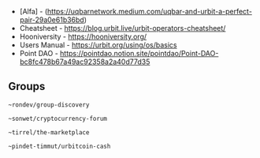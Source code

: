 * [Alfa] - (https://uqbarnetwork.medium.com/uqbar-and-urbit-a-perfect-pair-29a0e61b36bd)
* Cheatsheet - https://blog.urbit.live/urbit-operators-cheatsheet/
* Hooniversity - https://hooniversity.org/
* Users Manual - https://urbit.org/using/os/basics
* Point DAO - https://pointdao.notion.site/pointdao/Point-DAO-bc8fc478b67a49ac92358a2a40d77d35
## Groups 
```
~rondev/group-discovery
```
```
~sonwet/cryptocurrency-forum
```
```
~tirrel/the-marketplace
```
```
~pindet-timmut/urbitcoin-cash
```
